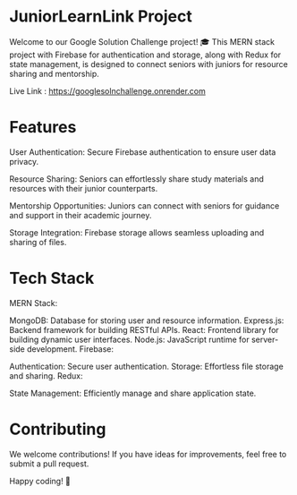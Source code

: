 # JuniorLearnLink Project

Welcome to our Google Solution Challenge project! 
🎓 This MERN stack project with Firebase for authentication and storage, along with Redux for state management, is designed to connect seniors with juniors for resource sharing and mentorship.

Live Link : https://googlesolnchallenge.onrender.com

# Features

User Authentication: Secure Firebase authentication to ensure user data privacy.

Resource Sharing: Seniors can effortlessly share study materials and resources with their junior counterparts.

Mentorship Opportunities: Juniors can connect with seniors for guidance and support in their academic journey.

Storage Integration: Firebase storage allows seamless uploading and sharing of files.

# Tech Stack

MERN Stack:

MongoDB: Database for storing user and resource information.
Express.js: Backend framework for building RESTful APIs.
React: Frontend library for building dynamic user interfaces.
Node.js: JavaScript runtime for server-side development.
Firebase:

Authentication: Secure user authentication.
Storage: Effortless file storage and sharing.
Redux:

State Management: Efficiently manage and share application state.

# Contributing

We welcome contributions! If you have ideas for improvements, feel free to submit a pull request.

Happy coding! 🚀
